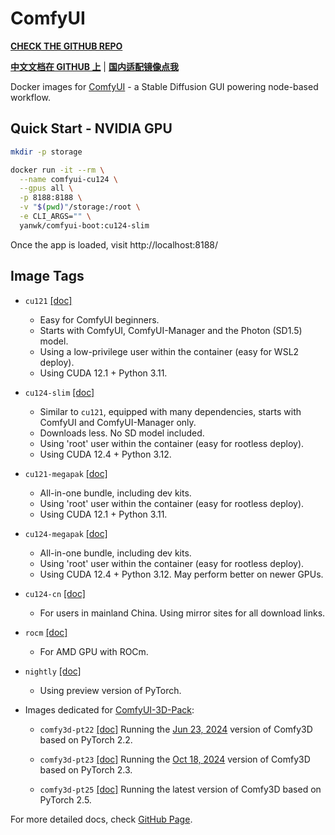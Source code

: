 # ComfyUI

**[CHECK THE GITHUB REPO](https://github.com/YanWenKun/ComfyUI-Docker)**

**[中文文档在 GITHUB 上](https://github.com/YanWenKun/ComfyUI-Docker/blob/main/README.zh.adoc)** 
| 
**[国内适配镜像点我](https://gitee.com/yanwenkun/ComfyUI-Docker/tree/main/cu124-cn)**

Docker images for [ComfyUI](https://github.com/comfyanonymous/ComfyUI) - a Stable Diffusion GUI powering node-based workflow.

## Quick Start - NVIDIA GPU

```sh
mkdir -p storage

docker run -it --rm \
  --name comfyui-cu124 \
  --gpus all \
  -p 8188:8188 \
  -v "$(pwd)"/storage:/root \
  -e CLI_ARGS="" \
  yanwk/comfyui-boot:cu124-slim
```

Once the app is loaded, visit http://localhost:8188/

## Image Tags

- `cu121` [\[doc\]](https://github.com/YanWenKun/ComfyUI-Docker/tree/main/cu121)

  - Easy for ComfyUI beginners.
  - Starts with ComfyUI, ComfyUI-Manager and the Photon (SD1.5) model.
  - Using a low-privilege user within the container (easy for WSL2 deploy).
  - Using CUDA 12.1 + Python 3.11.

- `cu124-slim` [\[doc\]](https://github.com/YanWenKun/ComfyUI-Docker/tree/main/cu124-slim)

  - Similar to `cu121`, equipped with many dependencies, starts with ComfyUI and ComfyUI-Manager only.
  - Downloads less. No SD model included.
  - Using 'root' user within the container (easy for rootless deploy).
  - Using CUDA 12.4 + Python 3.12.

- `cu121-megapak` [\[doc\]](https://github.com/YanWenKun/ComfyUI-Docker/tree/main/cu121-megapak)

  - All-in-one bundle, including dev kits.
  - Using 'root' user within the container (easy for rootless deploy).
  - Using CUDA 12.1 + Python 3.11.

- `cu124-megapak` [\[doc\]](https://github.com/YanWenKun/ComfyUI-Docker/tree/main/cu124-megapak)

  - All-in-one bundle, including dev kits.
  - Using 'root' user within the container (easy for rootless deploy).
  - Using CUDA 12.4 + Python 3.12. May perform better on newer GPUs.

- `cu124-cn` [\[doc\]](https://github.com/YanWenKun/ComfyUI-Docker/tree/main/cu124-cn)

  - For users in mainland China. Using mirror sites for all download links.

- `rocm` [\[doc\]](https://github.com/YanWenKun/ComfyUI-Docker/tree/main/rocm)

  - For AMD GPU with ROCm.

- `nightly` [\[doc\]](https://github.com/YanWenKun/ComfyUI-Docker/tree/main/nightly)

  - Using preview version of PyTorch.

- Images dedicated for [ComfyUI-3D-Pack](https://github.com/MrForExample/ComfyUI-3D-Pack):

  - `comfy3d-pt22` [\[doc\]](https://github.com/YanWenKun/ComfyUI-Docker/tree/main/comfy3d-pt22) Running the [Jun 23, 2024](https://github.com/MrForExample/ComfyUI-3D-Pack/tree/3b4e715939376634c68aa4c1c7d4ea4a8665c098[) version of Comfy3D based on PyTorch 2.2.

  - `comfy3d-pt23` [\[doc\]](https://github.com/YanWenKun/ComfyUI-Docker/tree/main/comfy3d-pt23) Running the [Oct 18, 2024](https://github.com/MrForExample/ComfyUI-3D-Pack/tree/bdc5e3029ed96d9fa25e651e12fce1553a4422c4) version of Comfy3D based on PyTorch 2.3.

  - `comfy3d-pt25` [\[doc\]](https://github.com/YanWenKun/ComfyUI-Docker/tree/main/comfy3d-pt25) Running the latest version of Comfy3D based on PyTorch 2.5.


For more detailed docs, check [GitHub Page](https://github.com/YanWenKun/ComfyUI-Docker).
